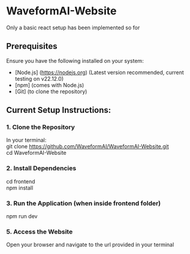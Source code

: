 # WaveformAI-Website
Only a basic react setup has been implemented so for

## Prerequisites
Ensure you have the following installed on your system:
- [Node.js] (https://nodejs.org) (Latest version recommended, current testing on v22.12.0)
- [npm] (comes with Node.js)
- [Git] (to clone the repository)

## Current Setup Instructions:

### 1. Clone the Repository
In your terminal: \
git clone https://github.com/WaveformAI/WaveformAI-Website.git \
cd WaveformAI-Website 

### 2. Install Dependencies
cd frontend \
npm install 

### 3. Run the Application (when inside frontend folder)
npm run dev

### 5. Access the Website
Open your browser and navigate to the url provided in your terminal



